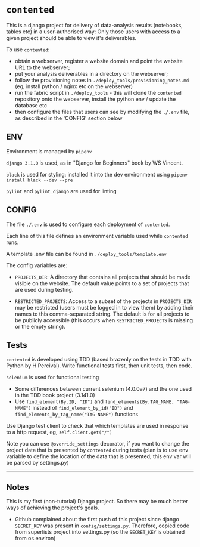 # `contented`

This is a django project for delivery of data-analysis results (notebooks,
tables etc) in a user-authorised way: Only those users with access to a given
project should be able to view it's deliverables.

To use `contented`:

- obtain a webserver, register a website domain and point the website URL to
  the webserver;
- put your analysis deliverables in a directory on the webserver;
- follow the provisioning notes in `./deploy_tools/provisioning_notes.md` (eg,
  install python / nginx etc on the webserver)
- run the fabric script in `./deploy_tools` - this will clone the `contented`
  repository onto the webserver, install the python env / update the database
  etc
- then configure the files that users can see by modifying the `./.env` file,
  as described in the 'CONFIG' section below

## ENV

Environment is managed by `pipenv`

`django 3.1.0` is used, as in "Django for Beginners" book by WS Vincent.

`black` is used for styling: installed it into the dev environment using
`pipenv install black --dev --pre`

`pylint` and `pylint_django` are used for linting

## CONFIG

The file `./.env` is used to configure each deployment of `contented`.

Each line of this file defines an environment variable used while `contented`
runs.

A template .env file can be found in `./deploy_tools/template.env`

The config variables are:

- `PROJECTS_DIR`: A directory that contains all projects that should be made
  visible on the website. The default value points to a set of projects that
  are used during testing.

- `RESTRICTED_PROJECTS`: Access to a subset of the projects in `PROJECTS_DIR`
  may be restricted (users must be logged in to view them) by adding their
  names to this comma-separated string. The default is for all projects to be
  publicly accessible (this occurs when `RESTRICTED_PROJECTS` is missing or the
  empty string).

## Tests

`contented` is developed using TDD (based brazenly on the tests in TDD with
Python by H Percival). Write functional tests first, then unit tests, then
code.

`selenium` is used for functional testing
- Some differences between current selenium (4.0.0a7) and the one used in the
  TDD book project (3.141.0)
- Use `find_element(By.ID, "ID")` and `find_elements(By.TAG_NAME, "TAG-NAME")`
  instead of `find_element_by_id("ID")` and
  `find_elements_by_tag_name("TAG-NAME")` functions

Use Django test client to check that which templates are used in response to a
http request, eg, `self.client.get("/")`

Note you can use `@override_settings` decorator, if you want to change the
project data that is presented by `contented` during tests (plan is to use env
variable to define the location of the data that is presented; this env var
will be parsed by settings.py)

----

## Notes

This is my first (non-tutorial) Django project. So there may be much better
ways of achieving the project's goals.

- Github complained about the first push of this project since django
  `SECRET_KEY` was present in `config/settings.py`. Therefore, copied code from
  superlists project into settings.py (so the `SECRET_KEY` is obtained from
  os.environ)
